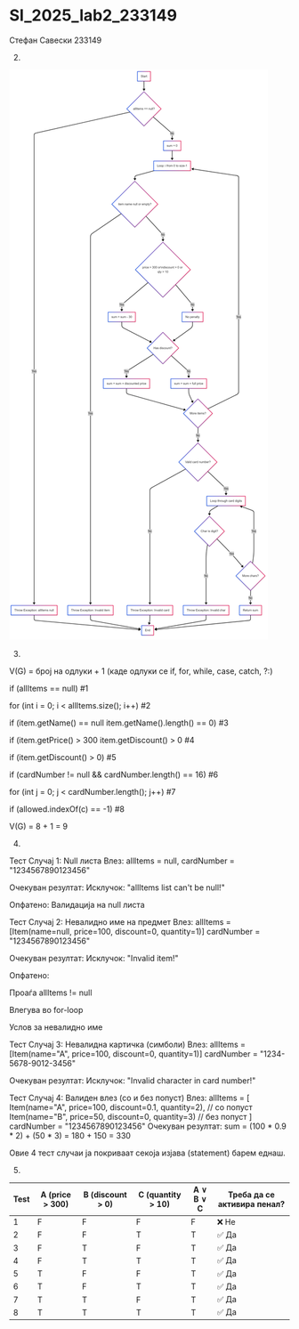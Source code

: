 # SI_2025_lab2_233149

Стефан Савески 233149

2.

![CFG Diagram](chart-flow-graph.png)

3.
V(G) = број на одлуки + 1
(каде одлуки се if, for, while, case, catch, ?:)

if (allItems == null)	#1

for (int i = 0; i < allItems.size(); i++)	#2

if (item.getName() == null		item.getName().length() == 0) #3

if (item.getPrice() > 300		item.getDiscount() > 0 #4

if (item.getDiscount() > 0)	#5

if (cardNumber != null && cardNumber.length() == 16)	#6	

for (int j = 0; j < cardNumber.length(); j++)	#7

if (allowed.indexOf(c) == -1)	#8

V(G) = 8 + 1 = 9

4.

Тест Случај 1: Null листа
Влез: allItems = null, cardNumber = "1234567890123456"

Очекуван резултат: Исклучок: "allItems list can't be null!"

Опфатено: Валидација на null листа

Тест Случај 2: Невалидно име на предмет
Влез:
allItems = [Item(name=null, price=100, discount=0, quantity=1)]
cardNumber = "1234567890123456"

Очекуван резултат: Исклучок: "Invalid item!"

Опфатено:

Проаѓа allItems != null

Влегува во for-loop

Услов за невалидно име

Тест Случај 3: Невалидна картичка (симболи)
Влез:
allItems = [Item(name="A", price=100, discount=0, quantity=1)]
cardNumber = "1234-5678-9012-3456"

Очекуван резултат: Исклучок: "Invalid character in card number!"

Тест Случај 4: Валиден влез (со и без попуст)
Влез:
allItems = [
  Item(name="A", price=100, discount=0.1, quantity=2),   // со попуст
  Item(name="B", price=50, discount=0, quantity=3)       // без попуст
]
cardNumber = "1234567890123456"
Очекуван резултат:
sum = (100 * 0.9 * 2) + (50 * 3) = 180 + 150 = 330

Овие 4 тест случаи ја покриваат секоја изјава (statement) барем еднаш.

5.
| Test | A (price > 300) | B (discount > 0) | C (quantity > 10) | A ∨ B ∨ C | Треба да се активира пенал? |
| ---- | --------------- | ---------------- | ----------------- | --------- | --------------------------- |
| 1    | F               | F                | F                 | F         | ❌ Не                        |
| 2    | F               | F                | T                 | T         | ✅ Да                        |
| 3    | F               | T                | F                 | T         | ✅ Да                        |
| 4    | F               | T                | T                 | T         | ✅ Да                        |
| 5    | T               | F                | F                 | T         | ✅ Да                        |
| 6    | T               | F                | T                 | T         | ✅ Да                        |
| 7    | T               | T                | F                 | T         | ✅ Да                        |
| 8    | T               | T                | T                 | T         | ✅ Да                        |

